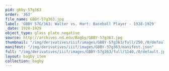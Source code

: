 ```yaml
---
pid: gbby-57g363
order: '363'
file_name: GBBY-57g363.jpg
label: 'GBBY 57G/363: Walter vs. Hart: Baseball Player - 1928-1929'
_date: 1928-1929
object_type: glass plate negative
source: http://archives.nd.edu/Bagby/GBBY-57g363.jpg
thumbnail: "/img/derivatives/iiif/images/GBBY-57g363/full/250,/0/default.jpg"
manifest: "/img/derivatives/iiif/images/GBBY-57g363/manifest.json"
full: "/img/derivatives/iiif/images/GBBY-57g363/full/1140,/0/default.jpg"
layout: bagby_item
collection: bagby
---
```

